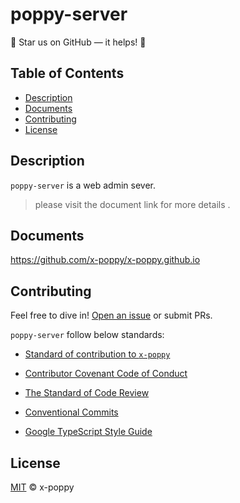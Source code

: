 # poppy-server

:star2: Star us on GitHub — it helps! :clap:

## Table of Contents

- [Description](#description)
- [Documents](#documents)
- [Contributing](#contributing)
- [License](#license)

## Description

`poppy-server` is a web admin sever.

> please visit the document link for more details .

## Documents

https://github.com/x-poppy/x-poppy.github.io

## Contributing

Feel free to dive in! [Open an issue](https://github.com/x-poppy/poppy-server/issues) or submit PRs.

`poppy-server` follow below standards:

+ [Standard of contribution to `x-poppy`](./CONTRIBUTING.md)

+ [Contributor Covenant Code of Conduct](http://contributor-covenant.org/version/1/3/0/)
+ [The Standard of Code Review](https://google.github.io/eng-practices/review/reviewer/standard.html)
+ [Conventional Commits](https://www.conventionalcommits.org/en/v1.0.0/)
+ [Google TypeScript Style Guide](https://google.github.io/styleguide/tsguide.html)

## License

[MIT](LICENSE) © x-poppy
